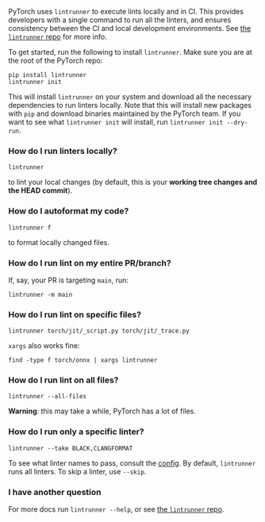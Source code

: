 PyTorch uses `lintrunner` to execute lints locally and in CI. This provides developers with a single command to run all the linters, and ensures consistency between the CI and local development environments. See [the `lintrunner` repo](https://github.com/suo/lintrunner) for more info.

To get started, run the following to install `lintrunner`. Make sure you are at the root of the PyTorch repo:
```
pip install lintrunner
lintrunner init
```
This will install `lintrunner` on your system and download all the necessary dependencies to run linters locally. Note that this will install new packages with `pip` and download binaries maintained by the PyTorch team. If you want to see what `lintrunner init` will install, run `lintrunner init --dry-run`.
### How do I run linters locally?
```
lintrunner
```
to lint your local changes (by default, this is your **working tree changes and the HEAD commit**).
### How do I autoformat my code?
```
lintrunner f
```
to format locally changed files.
### How do I run lint on my entire PR/branch?
If, say, your PR is targeting `main`, run:
```
lintrunner -m main
```
### How do I run lint on specific files?
```
lintrunner torch/jit/_script.py torch/jit/_trace.py
```
`xargs` also works fine:
```
find -type f torch/onnx | xargs lintrunner
```
### How do I run lint on all files?
```
lintrunner --all-files
```
**Warning**: this may take a while, PyTorch has a lot of files.
### How do I run only a specific linter?
```
lintrunner --take BLACK,CLANGFORMAT
```
To see what linter names to pass, consult the [config](https://github.com/pytorch/pytorch/blob/master/.lintrunner.toml). By default, `lintrunner` runs all linters. To skip a linter, use `--skip`.
### I have another question

For more docs run `lintrunner --help`, or see [the `lintrunner` repo](https://github.com/suo/lintrunner).
